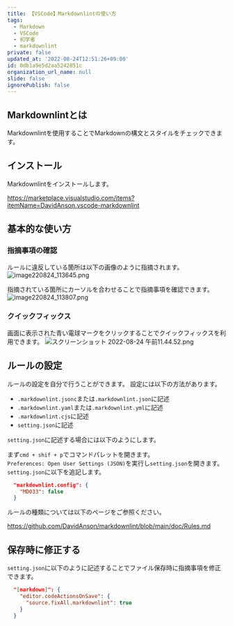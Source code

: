 ```yaml
---
title: 【VSCode】Markdownlintの使い方
tags:
  - Markdown
  - VSCode
  - 初学者
  - markdownlint
private: false
updated_at: '2022-08-24T12:51:26+09:00'
id: 0db1a9e5d2aa5242851c
organization_url_name: null
slide: false
ignorePublish: false
---
```

## Markdownlintとは

Markdownlintを使用することでMarkdownの構文とスタイルをチェックできます。

## インストール

Markdownlintをインストールします。

https://marketplace.visualstudio.com/items?itemName=DavidAnson.vscode-markdownlint

## 基本的な使い方

### 指摘事項の確認

ルールに違反している箇所は以下の画像のように指摘されます。  
![image220824_113645.png](https://qiita-image-store.s3.ap-northeast-1.amazonaws.com/0/2342443/58900894-458a-b375-da30-c8dd2a7b843f.png)

指摘されている箇所にカーソルを合わせることで指摘事項を確認できます。
![image220824_113807.png](https://qiita-image-store.s3.ap-northeast-1.amazonaws.com/0/2342443/a5683e71-bc0e-559b-2cab-4f27e1b4845e.png)


### クイックフィックス

画面に表示された青い電球マークをクリックすることでクイックフィックスを利用できます。
![スクリーンショット 2022-08-24 午前11.44.52.png](https://qiita-image-store.s3.ap-northeast-1.amazonaws.com/0/2342443/ecc44a77-b6a0-0942-92ca-0acc3ff7defd.png)


## ルールの設定

ルールの設定を自分で行うことができます。
設定には以下の方法があります。

- `.markdownlint.jsonc`または`.markdownlint.json`に記述
- `.markdownlint.yaml`または`.markdownlint.yml`に記述
- `.markdownlint.cjs`に記述
- `setting.json`に記述
  
`setting.json`に記述する場合には以下のようにします。  

まず`cmd + shif + p`でコマンドパレットを開きます。  
`Preferences: Open User Settings (JSON)`を実行し`setting.json`を開きます。  
`setting.json`に以下を追記します。  

```setting.json
  "markdownlint.config": {
    "MD033": false
  }
```
ルールの種類については以下のページをご参照ください。

https://github.com/DavidAnson/markdownlint/blob/main/doc/Rules.md

## 保存時に修正する

`setting.json`に以下のように記述することでファイル保存時に指摘事項を修正できます。

```setting.json
  "[markdown]": {
    "editor.codeActionsOnSave": {
      "source.fixAll.markdownlint": true
    }
  }
```
